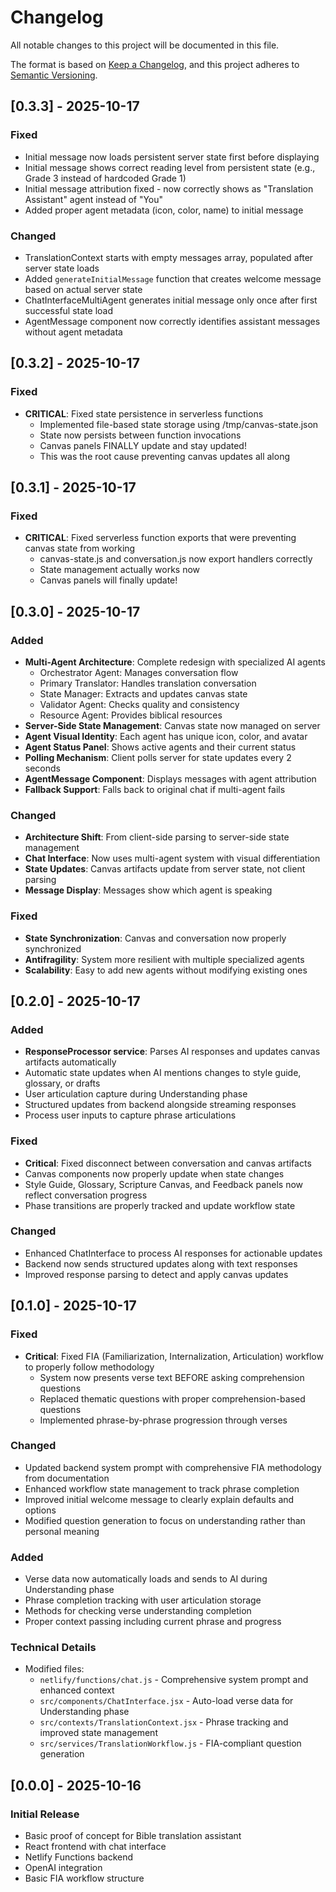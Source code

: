 # Changelog

All notable changes to this project will be documented in this file.

The format is based on [Keep a Changelog](https://keepachangelog.com/en/1.0.0/),
and this project adheres to [Semantic Versioning](https://semver.org/spec/v2.0.0.html).

## [0.3.3] - 2025-10-17

### Fixed
- Initial message now loads persistent server state first before displaying
- Initial message shows correct reading level from persistent state (e.g., Grade 3 instead of hardcoded Grade 1)
- Initial message attribution fixed - now correctly shows as "Translation Assistant" agent instead of "You"
- Added proper agent metadata (icon, color, name) to initial message

### Changed
- TranslationContext starts with empty messages array, populated after server state loads
- Added `generateInitialMessage` function that creates welcome message based on actual server state
- ChatInterfaceMultiAgent generates initial message only once after first successful state load
- AgentMessage component now correctly identifies assistant messages without agent metadata

## [0.3.2] - 2025-10-17

### Fixed
- **CRITICAL**: Fixed state persistence in serverless functions
  - Implemented file-based state storage using /tmp/canvas-state.json
  - State now persists between function invocations
  - Canvas panels FINALLY update and stay updated!
  - This was the root cause preventing canvas updates all along

## [0.3.1] - 2025-10-17

### Fixed
- **CRITICAL**: Fixed serverless function exports that were preventing canvas state from working
  - canvas-state.js and conversation.js now export handlers correctly
  - State management actually works now
  - Canvas panels will finally update!

## [0.3.0] - 2025-10-17

### Added
- **Multi-Agent Architecture**: Complete redesign with specialized AI agents
  - Orchestrator Agent: Manages conversation flow
  - Primary Translator: Handles translation conversation
  - State Manager: Extracts and updates canvas state
  - Validator Agent: Checks quality and consistency
  - Resource Agent: Provides biblical resources
- **Server-Side State Management**: Canvas state now managed on server
- **Agent Visual Identity**: Each agent has unique icon, color, and avatar
- **Agent Status Panel**: Shows active agents and their current status
- **Polling Mechanism**: Client polls server for state updates every 2 seconds
- **AgentMessage Component**: Displays messages with agent attribution
- **Fallback Support**: Falls back to original chat if multi-agent fails

### Changed
- **Architecture Shift**: From client-side parsing to server-side state management
- **Chat Interface**: Now uses multi-agent system with visual differentiation
- **State Updates**: Canvas artifacts update from server state, not client parsing
- **Message Display**: Messages show which agent is speaking

### Fixed
- **State Synchronization**: Canvas and conversation now properly synchronized
- **Antifragility**: System more resilient with multiple specialized agents
- **Scalability**: Easy to add new agents without modifying existing ones

## [0.2.0] - 2025-10-17

### Added
- **ResponseProcessor service**: Parses AI responses and updates canvas artifacts automatically
- Automatic state updates when AI mentions changes to style guide, glossary, or drafts
- User articulation capture during Understanding phase
- Structured updates from backend alongside streaming responses
- Process user inputs to capture phrase articulations

### Fixed
- **Critical**: Fixed disconnect between conversation and canvas artifacts
- Canvas components now properly update when state changes
- Style Guide, Glossary, Scripture Canvas, and Feedback panels now reflect conversation progress
- Phase transitions are properly tracked and update workflow state

### Changed
- Enhanced ChatInterface to process AI responses for actionable updates
- Backend now sends structured updates along with text responses
- Improved response parsing to detect and apply canvas updates

## [0.1.0] - 2025-10-17

### Fixed
- **Critical**: Fixed FIA (Familiarization, Internalization, Articulation) workflow to properly follow methodology
  - System now presents verse text BEFORE asking comprehension questions
  - Replaced thematic questions with proper comprehension-based questions
  - Implemented phrase-by-phrase progression through verses
  
### Changed
- Updated backend system prompt with comprehensive FIA methodology from documentation
- Enhanced workflow state management to track phrase completion
- Improved initial welcome message to clearly explain defaults and options
- Modified question generation to focus on understanding rather than personal meaning

### Added
- Verse data now automatically loads and sends to AI during Understanding phase
- Phrase completion tracking with user articulation storage
- Methods for checking verse understanding completion
- Proper context passing including current phrase and progress

### Technical Details
- Modified files:
  - `netlify/functions/chat.js` - Comprehensive system prompt and enhanced context
  - `src/components/ChatInterface.jsx` - Auto-load verse data for Understanding phase
  - `src/contexts/TranslationContext.jsx` - Phrase tracking and improved state management
  - `src/services/TranslationWorkflow.js` - FIA-compliant question generation

## [0.0.0] - 2025-10-16

### Initial Release
- Basic proof of concept for Bible translation assistant
- React frontend with chat interface
- Netlify Functions backend
- OpenAI integration
- Basic FIA workflow structure
